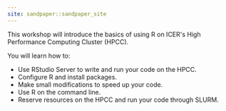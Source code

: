 ```yaml
---
site: sandpaper::sandpaper_site
---
```


This workshop will introduce the basics of using R on ICER's High Performance Computing Cluster (HPCC).

You will learn how to:

  - Use RStudio Server to write and run your code on the HPCC.
  - Configure R and install packages.
  - Make small modifications to speed up your code.
  - Use R on the command line.
  - Reserve resources on the HPCC and run your code through SLURM.
